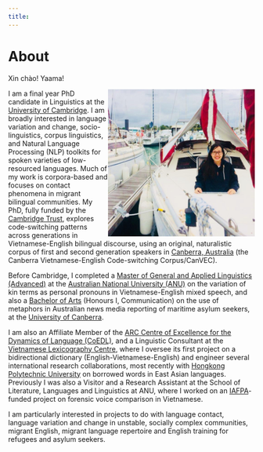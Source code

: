 ```yaml
---
title: 
---
```


# About

Xin chào! Yaama! 

<img src="boat.jpg" width="300" height="300" align="right" padding-left="25px" padding-bottom="25px">

I am a final year PhD candidate in Linguistics at the [University of Cambridge](https://www.cam.ac.uk/). I am broadly interested in language variation and change, socio-linguistics, corpus linguistics, and Natural Language Processing (NLP) toolkits for spoken varieties of low-resourced languages. Much of my work is corpora-based and focuses on contact phenomena in migrant bilingual communities. My PhD, fully funded by the [Cambridge Trust](https://www.cambridgetrust.org/), explores code-switching patterns across generations in Vietnamese-English bilingual discourse, using an original, naturalistic corpus of first and second generation speakers in [Canberra, Australia](https://www.britannica.com/place/Australian-Capital-Territory#ref960967) (the Canberra Vietnamese-English Code-switching Corpus/CanVEC). 

Before Cambridge, I completed a [Master of General and Applied Linguistics (Advanced)](https://programsandcourses.anu.edu.au/program/VLING) at the [Australian National University (ANU)](http://www.anu.edu.au/) on the variation of kin terms as personal pronouns in Vietnamese-English mixed speech, and also a [Bachelor of Arts](https://www.canberra.edu.au/coursesandunits/course?course_cd=922AA&version_number=3) (Honours I, Communication) on the use of metaphors in Australian news media reporting of maritime asylum seekers, at the [University of Canberra](https://www.canberra.edu.au/).

I am also an Affiliate Member of the [ARC Centre of Excellence for the Dynamics of Language (CoEDL)](http://www.dynamicsoflanguage.edu.au/), and a Linguistic Consultant at the [Vietnamese Lexicography Centre](http://www.vietlex.com/), where I oversee its first project on a bidirectional dictionary (English-Vietnamese-English) and engineer several international research collaborations, most recently with [Hongkong Polytechnic University](https://www.polyu.edu.hk/web/en/home/index.html) on borrowed words in East Asian languages. Previously I was also a Visitor and a Research Assistant at the School of Literature, Languages and Linguistics at ANU, where I worked on an [IAFPA](https://www.iafpa.net/)-funded project on forensic voice comparison in Vietnamese. 

I am particularly interested in projects to do with language contact, language variation and change in unstable, socially complex communities, migrant English, migrant language repertoire and English training for refugees and asylum seekers. 

